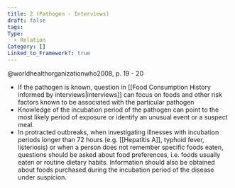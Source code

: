 ```yaml
---
title: 2 (Pathogen - Interviews)
draft: false
tags: 
Type:
  - Relation
Category: []
Linked_to_Framework?: true
---
```

@worldhealthorganizationwho2008, p. 19 - 20
- If the pathogen is known, question in [[Food Consumption History informed by interviews|interviews]] can focus on foods and other risk factors known to be associated with the particular pathogen 
- Knowledge of the incubation period of the pathogen can point to the most likely period of exposure or identify an unusual event or a suspect meal.
- In protracted outbreaks, when investigating illnesses with incubation periods longer than 72 hours (e.g. [[Hepatitis A]], typhoid fever, listeriosis) or when a person does not remember specific foods eaten, questions should be asked about food preferences, i.e. foods usually eaten or routine dietary habits. Information should also be obtained about foods purchased during the incubation period of the disease under suspicion.